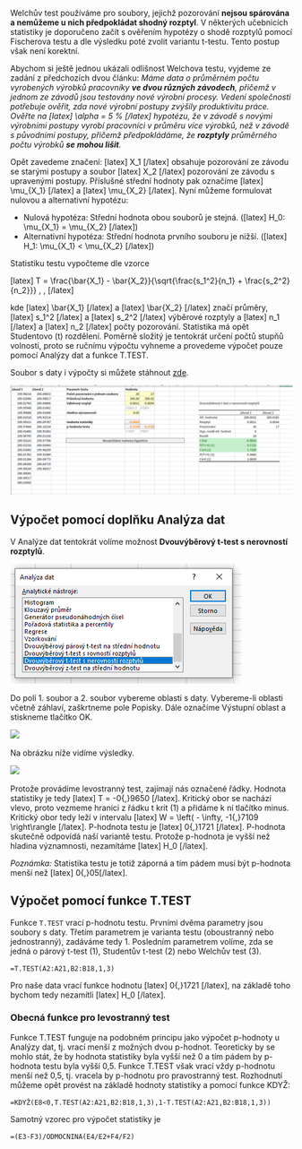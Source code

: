 Welchův test používáme pro soubory, jejichž pozorování **nejsou spárována a nemůžeme u nich předpokládat shodný rozptyl**. V některých učebnicích statistiky je doporučeno začít s ověřením hypotézy o shodě rozptylů pomocí Fischerova testu a dle výsledku poté zvolit variantu t-testu. Tento postup však není korektní.

Abychom si ještě jednou ukázali odlišnost Welchova testu, vyjdeme ze zadání z předchozích dvou článku: *Máme data o průměrném počtu vyrobených výrobků pracovníky **ve dvou různých závodech**, přičemž v jednom ze závodů jsou testovány nové výrobní procesy. Vedení společnosti potřebuje ověřit, zda nové výrobní postupy zvýšily produktivitu práce. Ověřte na [latex] \alpha = 5 % [/latex] hypotézu, že v závodě s novými výrobními postupy vyrobí pracovníci v průměru více výrobků, než v závodě s původními postupy, přičemž předpokládáme, že **rozptyly** průměrného počtu výrobků **se mohou lišit**.*

Opět zavedeme značení: [latex] X_1 [/latex] obsahuje pozorování ze závodu se starými postupy a soubor [latex] X_2 [/latex] pozorování ze závodu s upravenými postupy. Příslušné střední hodnoty pak označíme [latex] \mu_{X_1} [/latex] a [latex] \mu_{X_2} [/latex]. Nyní můžeme formulovat nulovou a alternativní hypotézu:

* Nulová hypotéza: Střední hodnota obou souborů je stejná. ([latex] H_0: \mu_{X_1} = \mu_{X_2} [/latex])
* Alternativní hypotéza: Střední hodnota prvního souboru je nižší. ([latex] H_1: \mu_{X_1} < \mu_{X_2} [/latex])

Statistiku testu vypočteme dle vzorce

[latex] T = \frac{\bar{X_1} - \bar{X_2}}{\sqrt{\frac{s_1^2}{n_1} + \frac{s_2^2}{n_2}}} \, , [/latex]

kde [latex] \bar{X_1} [/latex] a [latex] \bar{X_2} [/latex] značí průměry, [latex] s_1^2 [/latex] a [latex] s_2^2 [/latex] výběrové rozptyly a [latex] n_1 [/latex] a [latex] n_2 [/latex] počty pozorování. Statistika má opět Studentovo (t) rozdělení. Poměrně složitý je tentokrát určení počtů stupňů volnosti, proto se ručnímu výpočtu vyhneme a provedeme výpočet pouze pomocí Analýzy dat a funkce T.TEST.

Soubor s daty i výpočty si můžete stáhnout [zde](media/welchuv-test/welschuv-test.xlsx).

![](media/welchuv-test/levostranny-welchuv-test-excel.png)

## Výpočet pomocí doplňku Analýza dat

V Analýze dat tentokrát volíme možnost **Dvouvýběrový t-test s nerovností rozptylů**.

![](media/welchuv-test/vyber_testu.png)

Do polí 1. soubor a 2. soubor vybereme oblasti s daty. Vybereme-li oblasti včetně záhlaví, zaškrtneme pole Popisky. Dále označíme Výstupní oblast a stiskneme tlačítko OK.

![](media/welchuv-test/levostranný-welchuv-test-ad-vysledky.png)

Na obrázku níže vidíme výsledky.

![](media/welchuv-test/levostranny-welchuv-test-ad-výsledky-2-1.png)

Protože provádíme levostranný test, zajímají nás označené řádky. Hodnota statistiky je tedy [latex] T = -0{,}9650 [/latex]. Kritický obor se nachází vlevo, proto vezmeme hranici z řádku t krit (1) a přidáme k ní tlačítko minus. Kritický obor tedy leží v intervalu [latex] W = \left( - \infty, -1{,}7109 \right\rangle [/latex]. P-hodnota testu je [latex] 0{,}1721 [/latex]. P-hodnota skutečně odpovídá naší variantě testu. Protože p-hodnota je vyšší než hladina významnosti, nezamítáme [latex] H_0 [/latex].

*Poznámka:* Statistika testu je totiž záporná a tím pádem musí být p-hodnota menší než [latex] 0{,}05[/latex]. 

## Výpočet pomocí funkce T.TEST

Funkce `T.TEST` vrací p-hodnotu testu. Prvními dvěma parametry jsou soubory s daty. Třetím parametrem je varianta testu (oboustranný nebo jednostranný), zadáváme tedy 1. Posledním parametrem volíme, zda se jedná o párový t-test (1), Studentův t-test (2) nebo Welchův test (3).

```
=T.TEST(A2:A21,B2:B18,1,3)
```

Pro naše data vrací funkce hodnotu [latex] 0{,}1721 [/latex], na základě toho bychom tedy nezamítli [latex] H_0 [/latex].

### Obecná funkce pro levostranný test

Funkce T.TEST funguje na podobném principu jako výpočet p-hodnoty u Analýzy dat, tj. vrací menší z možných dvou p-hodnot. Teoreticky by se mohlo stát, že by hodnota statistiky byla vyšší než 0 a tím pádem by p-hodnota testu byla vyšší 0,5. Funkce T.TEST však vrací vždy p-hodnotu menší než 0,5, tj. vracela by p-hodnotu pro pravostranný test. Rozhodnutí můžeme opět provést na základě hodnoty statistiky a pomocí funkce KDYŽ:

```
=KDYŽ(E8<0,T.TEST(A2:A21,B2:B18,1,3),1-T.TEST(A2:A21,B2:B18,1,3))
```

Samotný vzorec pro výpočet statistiky je 

```
=(E3-F3)/ODMOCNINA(E4/E2+F4/F2)
```

